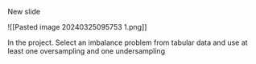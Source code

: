 

New slide

![[Pasted image 20240325095753 1.png]]

In the project.
Select an imbalance problem from tabular data and use at least one oversampling and one undersampling